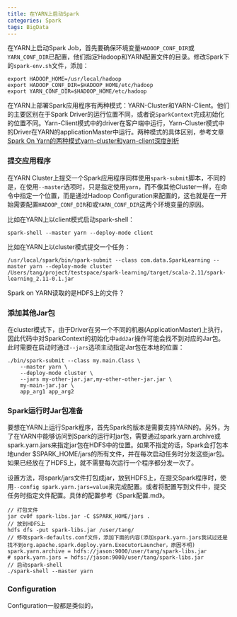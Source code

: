 ```yaml
---
title: 在YARN上启动Spark
categories: Spark
tags: BigData
---
```



在YARN上启动Spark Job，首先要确保环境变量`HADOOP_CONF_DIR`或`YARN_CONF_DIR`已配置，他们指定Hadoop和YARN配置文件的目录。修改Spark下的`spark-env.sh`文件，添加：

```
export HADOOP_HOME=/usr/local/hadoop
export HADOOP_CONF_DIR=$HADOOP_HOME/etc/hadoop
export YARN_CONF_DIR=$HADOOP_HOME/etc/hadoop
```

在YARN上部署Spark应用程序有两种模式：YARN-Cluster和YARN-Client。他们的主要区别在于Spark Driver的运行位置不同，或者说`SparkContext`完成初始化的位置不同。Yarn-Client模式中的driver在客户端中运行，Yarn-Cluster模式中的Driver在YARN的applicationMaster中运行。两种模式的具体区别，参考文章 [Spark On Yarn的两种模式yarn-cluster和yarn-client深度剖析](https://www.cnblogs.com/ITtangtang/p/7967386.html)

### 提交应用程序
在YARN Cluster上提交一个Spark应用程序同样使用`spark-submit`脚本，不同的是，在使用`--master`选项时，只是指定使用`yarn`，而不像其他Cluster一样，在命令中指定一个位置，而是通过Hadoop Configuration来配置的，这也就是在一开始需要配置`HADOOP_CONF_DIR`和或`YARN_CONF_DIR`这两个环境变量的原因。

比如在YARN上以client模式启动spark-shell：
```
spark-shell --master yarn --deploy-mode client
```
比如在YARN上以cluster模式提交一个任务：
```
/usr/local/spark/bin/spark-submit --class com.data.SparkLearning --master yarn --deploy-mode cluster  /Users/tang/project/testspace/spark-learning/target/scala-2.11/spark-learning_2.11-0.1.jar
```

Spark on YARN读取的是HDFS上的文件？

### 添加其他Jar包

在cluster模式下，由于Driver在另一个不同的机器(ApplicationMaster)上执行，因此代码中对SparkContext的初始化中`addJar`操作可能会找不到对应的Jar包。此时需要在启动时通过`--jars`选项主动指定Jar包在本地的位置：

```
./bin/spark-submit --class my.main.Class \
    --master yarn \
    --deploy-mode cluster \
    --jars my-other-jar.jar,my-other-other-jar.jar \
    my-main-jar.jar \
    app_arg1 app_arg2
```

### Spark运行时Jar包准备

要想在YARN上运行Spark程序，首先Spark的版本是需要支持YARN的。另外，为了在YARN中能够访问到Spark的运行时jar包，需要通过spark.yarn.archive或spark.yarn.jars来指定jar包在HDFS中的位置。如果不指定的话，Spark会打包本地under $SPARK_HOME/jars的所有文件，并在每次启动任务时分发这些jar包。如果已经放在了HDFS上，就不需要每次运行一个程序都分发一次了。

设置方法，将spark/jars文件打包成jar，放到HDFS上，在提交Spark程序时，使用`--config spark.yarn.jars=value`来完成配置。或者将配置写到文件中，提交任务时指定文件配置。具体的配置参考《Spark配置.md》。

```
// 打包文件
jar cv0f spark-libs.jar -C $SPARK_HOME/jars .
// 放到HDFS上
hdfs dfs -put spark-libs.jar /user/tang/
// 修改spark-defaults.conf文件，添加下面的内容(添加spark.yarn.jars我试过还是找不到org.apache.spark.deploy.yarn.ExecutorLauncher，原因不明)
spark.yarn.archive = hdfs://jason:9000/user/tang/spark-libs.jar
# spark.yarn.jars = hdfs://jason:9000/user/tang/spark-libs.jar
// 启动spark-shell
./spark-shell --master yarn
```

### Configuration

Configuration一般都是类似的，
